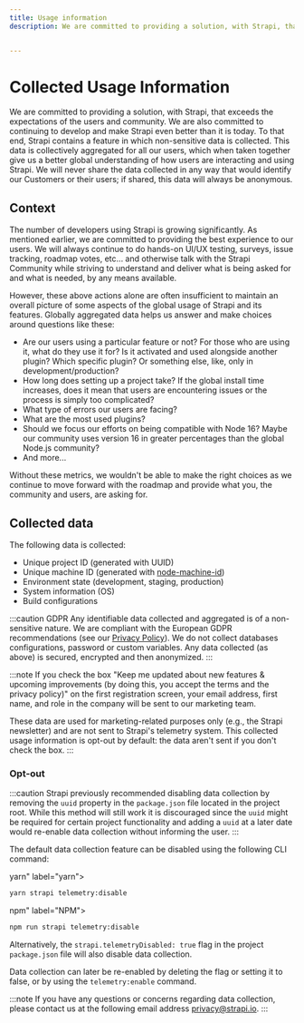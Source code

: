 ```yaml
---
title: Usage information
description: We are committed to providing a solution, with Strapi, that exceeds the expectations of the users and community. We are also committed to continuing to develop and make Strapi even better than it is today.


---
```


# Collected Usage Information

We are committed to providing a solution, with Strapi, that exceeds the expectations of the users and community. We are also committed to continuing to develop and make Strapi even better than it is today. To that end, Strapi contains a feature in which non-sensitive data is collected. This data is collectively aggregated for all our users, which when taken together give us a better global understanding of how users are interacting and using Strapi. We will never share the data collected in any way that would identify our Customers or their users; if shared, this data will always be anonymous.

## Context

The number of developers using Strapi is growing significantly. As mentioned earlier, we are committed to providing the best experience to our users. We will always continue to do hands-on UI/UX testing, surveys, issue tracking, roadmap votes, etc... and otherwise talk with the Strapi Community while striving to understand and deliver what is being asked for and what is needed, by any means available.

However, these above actions alone are often insufficient to maintain an overall picture of some aspects of the global usage of Strapi and its features. Globally aggregated data helps us answer and make choices around questions like these:

- Are our users using a particular feature or not? For those who are using it, what do they use it for? Is it activated and used alongside another plugin? Which specific plugin? Or something else, like, only in development/production?
- How long does setting up a project take? If the global install time increases, does it mean that users are encountering issues or the process is simply too complicated?
- What type of errors our users are facing?
- What are the most used plugins?
- Should we focus our efforts on being compatible with Node 16? Maybe our community uses version 16 in greater percentages than the global Node.js community?
- And more...

Without these metrics, we wouldn't be able to make the right choices as we continue to move forward with the roadmap and provide what you, the community and users, are asking for.

## Collected data

The following data is collected:

- Unique project ID (generated with UUID)
- Unique machine ID (generated with [node-machine-id](https://www.npmjs.com/package/node-machine-id))
- Environment state (development, staging, production)
- System information (OS)
- Build configurations

:::caution GDPR
Any identifiable data collected and aggregated is of a non-sensitive nature. We are compliant with the European GDPR recommendations (see our [Privacy Policy](https://strapi.io/privacy)). We do not collect databases configurations, password or custom variables. Any data collected (as above) is secured, encrypted and then anonymized.
:::

:::note
If you check the box "Keep me updated about new features & upcoming improvements (by doing this, you accept the terms and the privacy policy)" on the first registration screen, your email address, first name, and role in the company will be sent to our marketing team.

These data are used for marketing-related purposes only (e.g., the Strapi newsletter) and are not sent to Strapi's telemetry system. This collected usage information is opt-out by default: the data aren't sent if you don't check the box.
:::

### Opt-out

:::caution
Strapi previously recommended disabling data collection by removing the `uuid` property in the `package.json` file located in the project root. While this method will still work it is discouraged since the `uuid` might be required for certain project functionality and adding a `uuid` at a later date would re-enable data collection without informing the user.
:::

The default data collection feature can be disabled using the following CLI command:



yarn" label="yarn">

```sh
yarn strapi telemetry:disable
```



npm" label="NPM">

```sh
npm run strapi telemetry:disable
```





Alternatively, the `strapi.telemetryDisabled: true` flag in the project `package.json` file will also disable data collection.

Data collection can later be re-enabled by deleting the flag or setting it to false, or by using the `telemetry:enable` command.

:::note
If you have any questions or concerns regarding data collection, please contact us at the following email address [privacy@strapi.io](mailto:privacy@strapi.io).
:::

